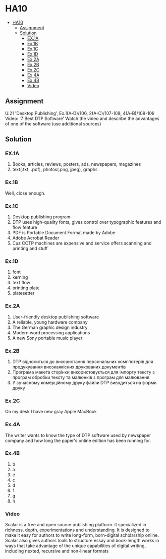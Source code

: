 # HA10

- [HA10](#ha10)
  - [Assignment](#assignment)
  - [Solution](#solution)
    - [EX.1A](#ex1a)
    - [Ex.1B](#ex1b)
    - [Ex.1C](#ex1c)
    - [Ex.1D](#ex1d)
    - [Ex.2A](#ex2a)
    - [Ex.2B](#ex2b)
    - [Ex.2C](#ex2c)
    - [Ex.4A](#ex4a)
    - [Ex.4B](#ex4b)
    - [Video](#video)

## Assignment

U.21 'Desktop Publishing',  Ex.1(A-D)/106,  2(A-C)/107-108,  4(A-B)/108-109
Video:  '7 Best DTP Software'
Watch the video and describe the advantages of  one of the software (use additional sources)

## Solution

### EX.1A

1. Books, articles, reviews, posters, ads, newspapers, magazines
2. text(.txt, .pdf), photos(.png, jpeg), graphs

### Ex.1B

Well, close enough.

### Ex.1C

1. Desktop publishing program
2. DTP uses high-quality fonts, gives control over typographic features and flow feature
3. PDF is Portable Document Format made by Adobe
4. Adobe Acrobat Reader
5. Cuz CCTP machines are expensive and service offers scanning and printing and stuff

### Ex.1D

1. font
2. kerning
3. text flow
4. printing plate
5. platesetter

### Ex.2A

1. User-friendly desktop publishing software
2. A reliable, young hardware company
3. The German graphic design industry
4. Modern word processing applications
5. A new Sony portable music player

### Ex.2B

1. DTP відноситься до використання персональних комп'ютерів для продукування високаякісних друкованих документів
2. Програма макета сторінки використовується для імпорту тексту з програм обробки тексту та малюнків з програм для малювання.
3. У сучасному комерційному друку файли DTP виводиться на форми друку

### Ex.2C

On my desk I have new gray Apple MacBook

### Ex.4A

The writer wants to know the type of DTP software used by newspaper company and how long the paper's online edition has been running for.

### Ex.4B

1. b
2. a
3. e
4. c
5. d
6. f
7. g
8. h

### Video

Scalar is a free and open source publishing platform. It specialized in richness, depth, experimentations and understanding. It is designed to make it easy for authors to write long-form, born-digital scholarship online. Scalar also gives authors tools to structure essay and book-length works in ways that take advantage of the unique capabilities of digital writing, including nexted, recursive and non-linear formats
